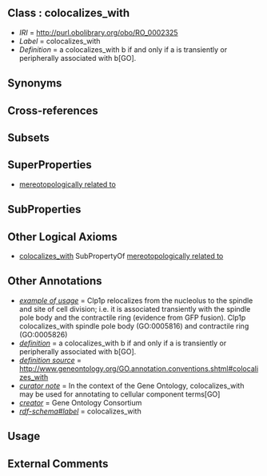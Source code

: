 
## Class : colocalizes_with

 * *IRI* = http://purl.obolibrary.org/obo/RO_0002325
 * *Label* = colocalizes_with
 * *Definition* = a colocalizes_with b if and only if  a is transiently or peripherally associated with b[GO].

## Synonyms


## Cross-references


## Subsets


## SuperProperties

 * [mereotopologically related to](../../RO/23/RO_0002323.md)

## SubProperties


## Other Logical Axioms

 * [colocalizes_with](../../RO/25/RO_0002325.md) SubPropertyOf [mereotopologically related to](../../RO/23/RO_0002323.md)

## Other Annotations

 * *[example of usage](../../IAO/12/IAO_0000112.md)* = Clp1p relocalizes from the nucleolus to the spindle and site of cell division; i.e. it is associated transiently with the spindle pole body and the contractile ring (evidence from GFP fusion). Clp1p colocalizes_with spindle pole body (GO:0005816) and contractile ring (GO:0005826)
 * *[definition](../../IAO/15/IAO_0000115.md)* = a colocalizes_with b if and only if  a is transiently or peripherally associated with b[GO].
 * *[definition source](../../IAO/19/IAO_0000119.md)* = http://www.geneontology.org/GO.annotation.conventions.shtml#colocalizes_with
 * *[curator note](../../IAO/32/IAO_0000232.md)* = In the context of the Gene Ontology, colocalizes_with may be used for annotating to cellular component terms[GO]
 * *[creator](../../or/creator.md)* = Gene Ontology Consortium
 * *[rdf-schema#label](../../el/rdf-schema#label.md)* = colocalizes_with

## Usage


## External Comments

